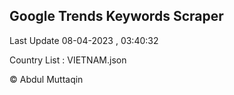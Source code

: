 

## Google Trends Keywords Scraper 
 
Last Update 08-04-2023 , 03:40:32

Country List :
VIETNAM.json



© Abdul Muttaqin 
